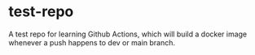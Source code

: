 # test-repo
A test repo for learning Github Actions, which will build a docker image whenever a push happens to dev or main branch.
